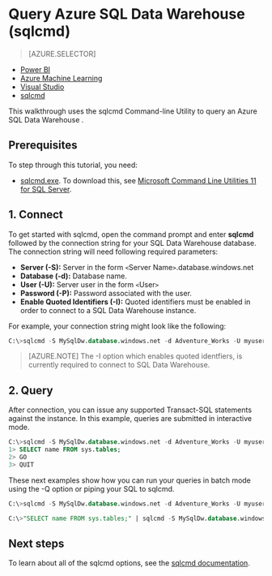 <properties
   pageTitle="Query Azure SQL Data Warehouse (sqlcmd)| Microsoft Azure"
   description="Querying Azure SQL Data Warehouse with the sqlcmd Command-line Utility."
   services="sql-data-warehouse"
   documentationCenter="NA"
   authors="sonyam"
   manager="barbkess"
   editor=""/>

<tags
   ms.service="sql-data-warehouse"
   ms.devlang="NA"
   ms.topic="get-started-article"
   ms.tgt_pltfrm="NA"
   ms.workload="data-services"
   ms.date="06/16/2016"
   ms.author="mausher;barbkess;sonyama"/>

# Query Azure SQL Data Warehouse (sqlcmd)

> [AZURE.SELECTOR]
- [Power BI](sql-data-warehouse-get-started-visualize-with-power-bi.md)
- [Azure Machine Learning](sql-data-warehouse-get-started-analyze-with-azure-machine-learning.md)
- [Visual Studio](sql-data-warehouse-query-visual-studio.md)
- [sqlcmd](sql-data-warehouse-get-started-connect-sqlcmd.md) 

This walkthrough uses the sqlcmd Command-line Utility to query an Azure SQL Data Warehouse .  

## Prerequisites

To step through this tutorial, you need:

-  [sqlcmd.exe][]. To download this, see [Microsoft Command Line Utilities 11 for SQL Server][].

## 1. Connect

To get started with sqlcmd, open the command prompt and enter **sqlcmd** followed by the connection string for your SQL Data Warehouse database. The connection string will need following required parameters:

+ **Server (-S):** Server in the form `<`Server Name`>`.database.windows.net
+ **Database (-d):** Database name.
+ **User (-U):** Server user in the form `<`User`>`
+ **Password (-P):** Password associated with the user.
+ **Enable Quoted Identifiers (-I):** Quoted identifiers must be enabled in order to connect to a SQL Data Warehouse instance.

For example, your connection string might look like the following:

```sql
C:\>sqlcmd -S MySqlDw.database.windows.net -d Adventure_Works -U myuser -P myP@ssword -I
```

> [AZURE.NOTE] The -I option which enables quoted identfiers, is currently required to connect to SQL Data Warehouse.

## 2. Query

After connection, you can issue any supported Transact-SQL statements against the instance.  In this example, queries are submitted in interactive mode.

```sql
C:\>sqlcmd -S MySqlDw.database.windows.net -d Adventure_Works -U myuser -P myP@ssword -I
1> SELECT name FROM sys.tables;
2> GO
3> QUIT
```

These next examples show how you can run your queries in batch mode using the -Q option or piping your SQL to sqlcmd.

```sql
C:\>sqlcmd -S MySqlDw.database.windows.net -d Adventure_Works -U myuser -P myP@ssword -I -Q "SELECT name FROM sys.tables;"
```

```sql
C:\>"SELECT name FROM sys.tables;" | sqlcmd -S MySqlDw.database.windows.net -d Adventure_Works -U myuser -P myP@ssword -I > .\tables.out
```

## Next steps

To learn about all of the sqlcmd options, see the [sqlcmd documentation][sqlcmd.exe].

<!--Articles-->
[connecting with PowerBI]: sql-data-warehouse-integrate-power-bi.md


<!--Other-->
[sqlcmd.exe]: https://msdn.microsoft.com/library/ms162773.aspx
[Microsoft Command Line Utilities 11 for SQL Server]: http://go.microsoft.com/fwlink/?LinkId=321501
[Azure portal]: https://portal.azure.com

<!--Image references-->


